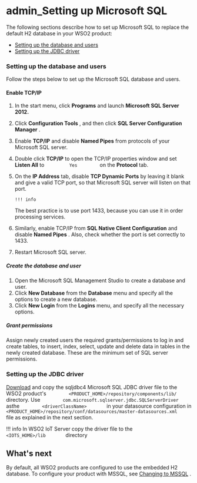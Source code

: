 # admin\_Setting up Microsoft SQL

The following sections describe how to set up Microsoft SQL to replace the default H2 database in your WSO2 product:

-   [Setting up the database and users](#admin_SettingupMicrosoftSQL-Settingupthedatabaseandusers)
-   [Setting up the JDBC driver](#admin_SettingupMicrosoftSQL-SettinguptheJDBCdriver)

### Setting up the database and users

Follow the steps below to set up the Microsoft SQL database and users.

#### Enable TCP/IP

1.  In the start menu, click **Programs** and launch **Microsoft SQL Server 2012.**
2.  Click **Configuration Tools** , and then click **SQL Server Configuration Manager** .
3.  Enable **TCP/IP** and disable **Named Pipes** from protocols of your Microsoft SQL server.
4.  Double click **TCP/IP** to open the TCP/IP properties window and set **Listen All** to `          Yes         ` on the **Protocol** tab.
5.  On the **IP Address** tab, disable **TCP Dynamic Ports** by leaving it blank and give a valid TCP port, so that Microsoft SQL server will listen on that port.

        !!! info
    The best practice is to use port 1433, because you can use it in order processing services.


6.  Similarly, enable TCP/IP from **SQL Native Client Configuration** and disable **Named Pipes** . Also, check whether the port is set correctly to 1433.
7.  Restart Microsoft SQL server.

##### Create the database and user

1.  Open the Microsoft SQL Management Studio to create a database and user.
2.  Click **New Database** from the **Database** menu and specify all the options to create a new database.
3.  Click **New Login** from the **Logins** menu, and specify all the necessary options.

##### Grant permissions

Assign newly created users the required grants/permissions to log in and create tables, to insert, index, select, update and delete data in tables in the newly created database. These are the minimum set of SQL server permissions.

### Setting up the JDBC driver

[Download](https://msdn.microsoft.com/en-us/data/aa937724.aspx) and copy the sqljdbc4 Microsoft SQL JDBC driver file to the WSO2 product's `         <PRODUCT_HOME>/repository/components/lib/        ` directory. Use `         com.microsoft.sqlserver.jdbc.SQLServerDriver        ` asthe `         <driverClassName>        ` in your datasource configuration in `         <PRODUCT_HOME>/repository/conf/datasources/master-datasources.xml        ` file as explained in the next section.

!!! info
In WSO2 IoT Server copy the driver file to the `         <IOTS_HOME>/lib        ` directory


## What's next

By default, all WSO2 products are configured to use the embedded H2 database. To configure your product with MSSQL, see [Changing to MSSQL](https://docs.wso2.com/display/ADMIN44x/Changing+to+MSSQL) .
